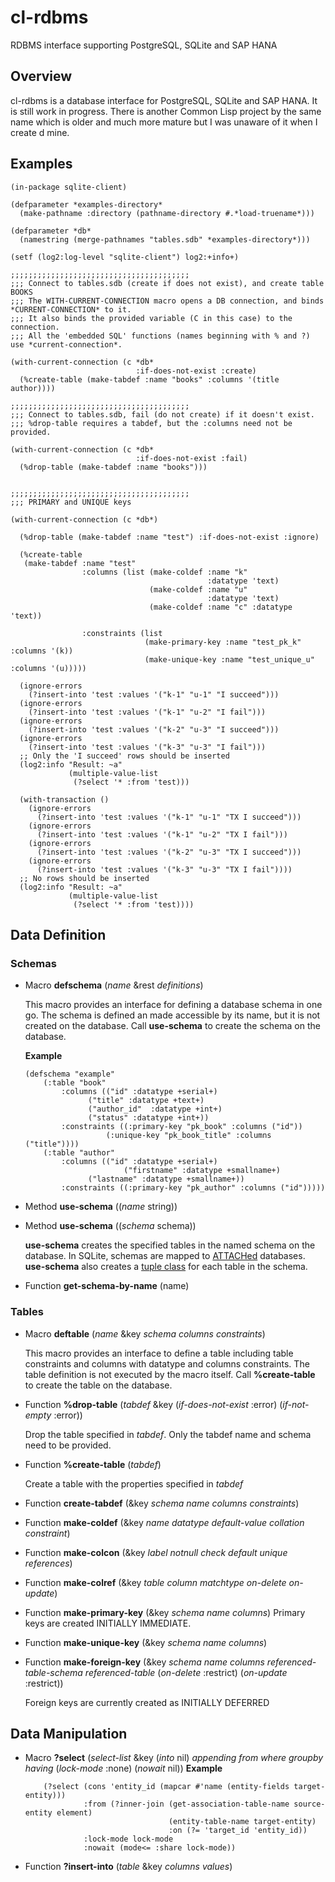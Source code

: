 # cl-rdbms
RDBMS interface supporting PostgreSQL, SQLite  and SAP HANA

## Overview
cl-rdbms is a database interface for PostgreSQL, SQLite and SAP HANA. It is still work in progress.
There is another Common Lisp project by the same name which is older and much more mature but I was unaware of it when I create
d mine. 

## Examples
```
(in-package sqlite-client)

(defparameter *examples-directory*
  (make-pathname :directory (pathname-directory #.*load-truename*)))

(defparameter *db*
  (namestring (merge-pathnames "tables.sdb" *examples-directory*)))

(setf (log2:log-level "sqlite-client") log2:+info+)

;;;;;;;;;;;;;;;;;;;;;;;;;;;;;;;;;;;;;;;;
;;; Connect to tables.sdb (create if does not exist), and create table BOOKS
;;; The WITH-CURRENT-CONNECTION macro opens a DB connection, and binds *CURRENT-CONNECTION* to it.
;;; It also binds the provided variable (C in this case) to the connection.
;;; All the 'embedded SQL' functions (names beginning with % and ?) use *current-connection*.

(with-current-connection (c *db*
                            :if-does-not-exist :create) 
  (%create-table (make-tabdef :name "books" :columns '(title author))))

;;;;;;;;;;;;;;;;;;;;;;;;;;;;;;;;;;;;;;;;
;;; Connect to tables.sdb, fail (do not create) if it doesn't exist.
;;; %drop-table requires a tabdef, but the :columns need not be provided.

(with-current-connection (c *db*
                            :if-does-not-exist :fail) 
  (%drop-table (make-tabdef :name "books")))


;;;;;;;;;;;;;;;;;;;;;;;;;;;;;;;;;;;;;;;;
;;; PRIMARY and UNIQUE keys

(with-current-connection (c *db*)
  
  (%drop-table (make-tabdef :name "test") :if-does-not-exist :ignore)
  
  (%create-table
   (make-tabdef :name "test"
                :columns (list (make-coldef :name "k"
                                            :datatype 'text)
                               (make-coldef :name "u"
                                            :datatype 'text)
                               (make-coldef :name "c" :datatype 'text))
                
                :constraints (list
                              (make-primary-key :name "test_pk_k" :columns '(k))
                              (make-unique-key :name "test_unique_u" :columns '(u)))))

  (ignore-errors
    (?insert-into 'test :values '("k-1" "u-1" "I succeed")))
  (ignore-errors
    (?insert-into 'test :values '("k-1" "u-2" "I fail")))
  (ignore-errors
    (?insert-into 'test :values '("k-2" "u-3" "I succeed")))
  (ignore-errors
    (?insert-into 'test :values '("k-3" "u-3" "I fail")))
  ;; Only the 'I succeed' rows should be inserted
  (log2:info "Result: ~a"
             (multiple-value-list
              (?select '* :from 'test)))

  (with-transaction ()
    (ignore-errors
      (?insert-into 'test :values '("k-1" "u-1" "TX I succeed")))
    (ignore-errors
      (?insert-into 'test :values '("k-1" "u-2" "TX I fail")))
    (ignore-errors
      (?insert-into 'test :values '("k-2" "u-3" "TX I succeed")))
    (ignore-errors
      (?insert-into 'test :values '("k-3" "u-3" "TX I fail"))))
  ;; No rows should be inserted
  (log2:info "Result: ~a"
             (multiple-value-list
              (?select '* :from 'test))))
```

## Data Definition

### Schemas

*	Macro **defschema** (*name* &rest *definitions*)

	This macro provides an interface for defining a database schema in one go. 
	The schema is defined an made accessible by its name, but it is not created on the database. 
	Call **use-schema** to create the schema on the database.

	**Example**

	```
	(defschema "example"
		(:table "book"
			:columns (("id" :datatype +serial+)
				  ("title" :datatype +text+)
				  ("author_id"  :datatype +int+)
				  ("status" :datatype +int+))
			:constraints ((:primary-key "pk_book" :columns ("id"))
				      (:unique-key "pk_book_title" :columns ("title"))))
		(:table "author"
			:columns (("id" :datatype +serial+)
                		  ("firstname" :datatype +smallname+)
				  ("lastname" :datatype +smallname+))
			:constraints ((:primary-key "pk_author" :columns ("id")))))
	```
	
*	Method **use-schema** ((*name* string))

*	Method **use-schema** ((*schema* schema))

	**use-schema** creates the specified tables in the named schema on the database. 
	In SQLite, schemas are mapped to [ATTACHed](https://www.sqlite.org/lang_attach.html) databases.
	**use-schema** also creates a [tuple class](tbd) for each table in the schema. 

*	Function **get-schema-by-name** (name)


### Tables

*	Macro **deftable** (*name* &key *schema* *columns* *constraints*)

	This macro provides an interface to define a table including table constraints and columns with datatype and columns constraints.
	The table definition is not executed by the macro itself. Call **%create-table** to create the table on the database.

*	Function **%drop-table** (*tabdef* &key (*if-does-not-exist* :error) (*if-not-empty* :error))

	Drop the table specified in *tabdef*. Only the tabdef name and schema need to be provided.

*	Function **%create-table** (*tabdef*)

	Create a table with the properties specified in *tabdef*

*	Function **create-tabdef** (&key *schema* *name* *columns* *constraints*)

*	Function **make-coldef** (&key *name* *datatype* *default-value* *collation* *constraint*)

*	Function **make-colcon** (&key *label* *notnull* *check* *default* *unique* *references*)

*	Function **make-colref** (&key *table* *column* *matchtype* *on-delete* *on-update*)

*	Function **make-primary-key** (&key *schema* *name* *columns*)
	Primary keys are created INITIALLY IMMEDIATE.

*	Function **make-unique-key** (&key *schema* *name* *columns*)

*	Function **make-foreign-key** (&key *schema* *name* *columns* *referenced-table-schema* *referenced-table* (*on-delete* :restrict) (*on-update* :restrict))	

	Foreign keys are currently created as INITIALLY DEFERRED
	
## Data Manipulation

*	Macro **?select** (*select-list* &key (*into* nil) *appending* *from* *where* *groupby* *having* (*lock-mode* :none) (*nowait* nil))
	**Example**
	```
        (?select (cons 'entity_id (mapcar #'name (entity-fields target-entity)))
                 :from (?inner-join (get-association-table-name source-entity element)
                                    (entity-table-name target-entity)
                                    :on (?= 'target_id 'entity_id))
                 :lock-mode lock-mode
                 :nowait (mode<= :share lock-mode))
	```

* 	Function **?insert-into** (*table*  &key *columns* *values*) 
